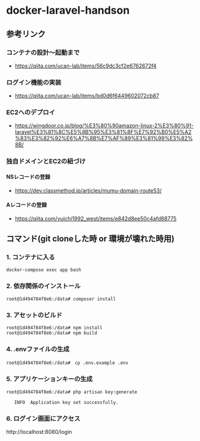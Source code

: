 # docker-laravel-handson

## 参考リンク
### コンテナの設計〜起動まで
- https://qiita.com/ucan-lab/items/56c9dc3cf2e6762672f4

### ログイン機能の実装
- https://qiita.com/ucan-lab/items/bd0d6f6449602072cb87

### EC2へのデプロイ
- https://wingdoor.co.jp/blog/%E3%80%90amazon-linux-2%E3%80%91-laravel%E3%81%8C%E5%8B%95%E3%81%8F%E7%92%B0%E5%A2%83%E3%82%92%E6%A7%8B%E7%AF%89%E3%81%99%E3%82%8B/

### 独自ドメインとEC2の紐づけ 
#### NSレコードの登録
- https://dev.classmethod.jp/articles/mumu-domain-route53/

#### Aレコードの登録
- https://qiita.com/yuichi1992_west/items/e842d8ee50c4afd88775




## コマンド(git cloneした時 or 環境が壊れた時用)

### 1. コンテナに入る
```
docker-compose exec app bash
```

### 2. 依存関係のインストール
```
root@1d494784f8e6:/data# composer install
```

### 3. アセットのビルド

```
root@1d494784f8e6:/data# npm install
root@1d494784f8e6:/data# npm build 
```

### 4. .envファイルの生成
```
root@1d494784f8e6:/data#　cp .env.example .env
```
  
### 5. アプリケーションキーの生成

```
root@1d494784f8e6:/data# php artisan key:generate

   INFO  Application key set successfully.
```

### 6. ログイン画面にアクセス

http://localhost:8080/login


